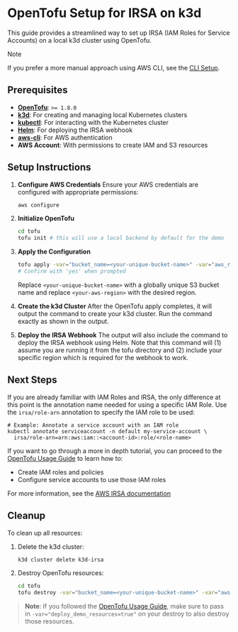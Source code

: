 # OpenTofu Setup for IRSA on k3d

This guide provides a streamlined way to set up IRSA (IAM Roles for Service Accounts) on a local k3d cluster using OpenTofu.

> [!NOTE]
> If you prefer a more manual approach using AWS CLI, see the [CLI Setup](./cli-setup.md).

## Prerequisites

- **[OpenTofu](https://opentofu.org/)**: `>= 1.8.0`
- **[k3d](https://k3d.io/stable/)**: For creating and managing local Kubernetes clusters
- **[kubectl](https://kubernetes.io/docs/reference/kubectl/)**: For interacting with the Kubernetes cluster
- **[Helm](https://helm.sh/)**: For deploying the IRSA webhook
- **[aws-cli](https://aws.amazon.com/cli/)**: For AWS authentication
- **AWS Account**: With permissions to create IAM and S3 resources

## Setup Instructions

1. **Configure AWS Credentials**
   Ensure your AWS credentials are configured with appropriate permissions:
   ```bash
   aws configure
   ```

1. **Initialize OpenTofu**
   ```bash
   cd tofu
   tofu init # this will use a local backend by default for the demo
   ```

1. **Apply the Configuration**
   ```bash
   tofu apply -var="bucket_name=<your-unique-bucket-name>" -var="aws_region=<your-aws-region>"
   # Confirm with 'yes' when prompted
   ```
   Replace `<your-unique-bucket-name>` with a globally unique S3 bucket name and replace `<your-aws-region>` with the desired region.

1. **Create the k3d Cluster**
   After the OpenTofu apply completes, it will output the command to create your k3d cluster. Run the command exactly as shown in the output.

1. **Deploy the IRSA Webhook**
   The output will also include the command to deploy the IRSA webhook using Helm. Note that this command will (1) assume you are running it from the tofu directory and (2) include your specific region which is required for the webhook to work.

## Next Steps

If you are already familiar with IAM Roles and IRSA, the only difference at this point is the annotation name needed for using a specific IAM Role. Use the `irsa/role-arn` annotation to specify the IAM role to be used:

```console
# Example: Annotate a service account with an IAM role
kubectl annotate serviceaccount -n default my-service-account \
  irsa/role-arn=arn:aws:iam::<account-id>:role/<role-name>
```

If you want to go through a more in depth tutorial, you can proceed to the [OpenTofu Usage Guide](./opentofu-usage.md) to learn how to:

- Create IAM roles and policies
- Configure service accounts to use those IAM roles

For more information, see the [AWS IRSA documentation](https://docs.aws.amazon.com/eks/latest/userguide/iam-roles-for-service-accounts.html)

## Cleanup

To clean up all resources:

1. Delete the k3d cluster:
   ```bash
   k3d cluster delete k3d-irsa
   ```

2. Destroy OpenTofu resources:
   ```bash
   cd tofu
   tofu destroy -var="bucket_name=<your-unique-bucket-name>" -var="aws_region=<your-aws-region>"
   ```

> **Note**: If you followed the [OpenTofu Usage Guide](./opentofu-usage.md), make sure to pass in `-var="deploy_demo_resources=true"` on your destroy to also destroy those resources.
